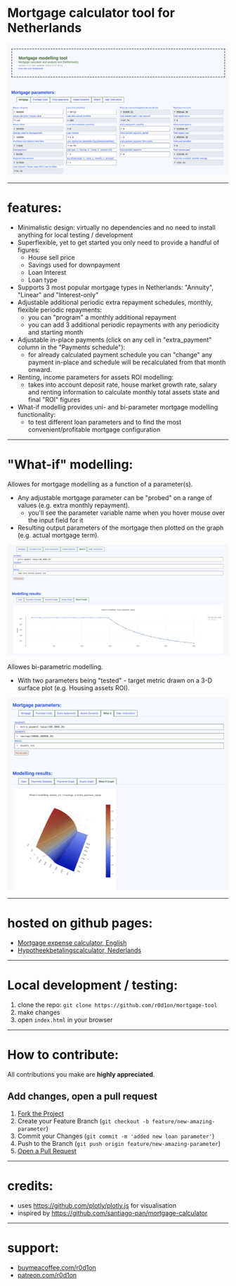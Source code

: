 # Mortgage calculator tool for Netherlands

![Tool screenshot](images/screenshot.png)

---
# features:

* Minimalistic design: virtually no dependencies and no need to install anything for local testing / development
* Superflexible, yet to get started you only need to provide a handful of figures:
    - House sell price
    - Savings used for downpayment
    - Loan Interest
    - Loan type
* Supports 3 most popular mortgage types in Netherlands: "Annuity", "Linear" and "Interest-only"
* Adjustable additional periodic extra repayment schedules, monthly, flexible periodic repayments:
    - you can "program" a monthly additional repayment
    - you can add 3 additional periodic repayments with any periodicity and starting month
* Adjustable in-place payments (click on any cell in "extra_payment" column in the "Payments schedule"):
    - for already calculated payment schedule you can "change" any payment in-place and schedule will be recalculated from that month onward.
* Renting, income parameters for assets ROI modelling:
    - takes into account deposit rate, house market growth rate, salary and renting information to calculate monthly total assets state and final "ROI" figures
* What-if modellig provides uni- and bi-parameter mortgage modelling functionality:
    - to test different loan parameters and to find the most convenient/profitable mortgage configuration

---
# "What-if" modelling:

Allowes for mortgage modelling as a function of a parameter(s).
* Any adjustable mortgage parameter can be "probed" on a range of values (e.g. extra monthly repayment).
    - you'll see the parameter variable name when you hover mouse over the input field for it
* Resulting output parameters of the mortgage then plotted on the graph (e.g. actual mortgage term).

![what-if analysis, 2d](images/screenshot-whatif.png)

Allowes bi-parametric modelling.
* With two parameters being "tested" - target metric drawn on a 3-D surface plot (e.g. Housing assets ROI).

![what-if analysis, 3d](images/screenshot-whatif2.png)

---
# hosted on github pages:

 * [Mortgage expense calculator, English](https://r0d1on.github.io/mortgage-tool/)
 * [Hypotheekbetalingscalculator, Nederlands](https://r0d1on.github.io/mortgage-tool/index-nl.html)

---
# Local development / testing:

1. clone the repo: `git clone https://github.com/r0d1on/mortgage-tool`
2. make changes
3. open `index.html` in your browser


---
# How to contribute:

All contributions you make are **highly appreciated**.


## Add changes, open a pull request

1. [Fork the Project](https://docs.github.com/articles/fork-a-repo) 
2. Create your Feature Branch (`git checkout -b feature/new-amazing-parameter`)
3. Commit your Changes (`git commit -m 'added new loan parameter'`)
4. Push to the Branch (`git push origin feature/new-amazing-parameter`)
5. [Open a Pull Request](https://docs.github.com/articles/using-pull-requests)


---
# credits:

 * uses https://github.com/plotly/plotly.js for visualisation
 * inspired by https://github.com/santiago-pan/mortgage-calculator


---
# support:

 * [buymeacoffee.com/r0d1on](https://buymeacoffee.com/r0d1on)
 * [patreon.com/r0d1on](https://patreon.com/r0d1on)



